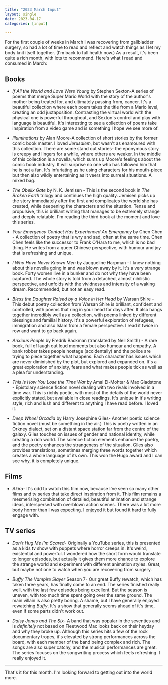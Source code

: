 ```yaml
---
title: "2023 March Input"
layout: single
date: 2023-04-17
categories: [input]

---
```


For the first couple of weeks in March I was recovering from gallbladder surgery, so had a lot of time to read and reflect and watch things as I let my body knit itself together. (I'm back to full health now.) As a result, it's been quite a rich month, with lots to recommend. Here's what I read and consumed in March: 

## Books

- *If All the World and Love Were Young* by Stephen Sexton-A series of poems that merge Super Mario World with the story of the author's mother being treated for, and ultimately passing from, cancer. It's a beautiful collection where each poem takes the title from a Mario level, creating an odd juxtaposition. Contrasting the virtual world with the physical one is powerful throughout, and Sexton's control and play with language is beautiful. It's interesting to see a collection of poems take inspiration from a video game and is something I hope we see more of. 

- *Illuminations* by Alan Moore-A collection of short stories by the former comic book master. I loved *Jerusalem*, but wasn't as enamoured with this collection. There are some stand out stories- the eponymous story is creepy and lingers for a while, where others are weaker. In the middle of this collection is a novella, which sums up Moore's feelings about the comic book industry. It will surprise no one who has followed him that he is not a fan. It's infuriating as he using characters for his mouth-piece but then also wildly entertaining as it veers into surreal situations. A mixed bag. 

- *The Obelix Gate* by N. K. Jemisen - This is the second book in *The Broken Earth* trilogy and continues the high quality. Jemisen picks up the story immediately after the first and complicates the world she has created, while deepening the characters and the situation. Tense and propulsive, this is brilliant writing that manages to be extremely strange and deeply relatable. I'm reading the third book at the moment and love this series. 

-  *Your Emergency Contact Has Experienced An Emergency* by Chen Chen - A collection of poetry that is wry and sad, often at the same time. Chen Chen feels like the successor to Frank O'Hara to me, which is no bad thing. He writes from a queer Chinese perspective, with humour and joy that is refreshing and unique. 

- *I Who Have Never Known Men* by Jacqueline Harpman - I knew nothing about this novella going in and was blown away by it. It's a very strange book. Forty women live in a bunker and do not why they have been captured. The whole story is told from a detached, almost nihilistic perspective, and unfolds with the vividness and intensity of a waking dream. Recommended, but not an easy read. 

- *Bless the Daughter Raised by a Voice in Her Head* by Warsan Shire - This debut poetry collection from Warsan Shire is brilliant, confident and controlled, with poems that ring in your head for days after. It also hangs together incredibly well as a collection, with poems linked by different blessings and familial history. It's a powerful exploration of refugees, immigration and also Islam from a female perspective. I read it twice in row and want to go back again.

- *Anxious People* by Fredrik Backman (translated by Neil Smith) - A rare book, full of laugh out loud moments but also humour and empathy. A bank robber takes people hostage (accidentally) and the police are trying to piece together what happens. Each character has issues which are never diminished by the plot, but explored and expanded on. It's a great exploration of anxiety, fears and what makes people tick as well as a plea for understanding. 

- *This is How You Lose the Time War* by Amal El-Mohtar & Max Gladstone - Epistolary science fiction novel dealing with two rivals involved in a time war. This is richly poetic, with most of the details of the world never explicitly stated, but available in close readings. It's unique in it's writing style, rich and lush and different to anything I have read before. I loved it.

- *Deep Wheel Orcadia* by Harry Josephine Giles- Another poetic science fiction novel (must be something in the air.) This is poetry written in an Orkney dialect, set on a distant space station far from the centre of the galaxy. Giles touches on issues of gender and national identity, while creating a rich world. The science fiction elements enhance the poetry, and the poetry enhances the strangeness of the situation. Giles also provides translations, sometimes merging three words together which creates a whole language of its own. This won the Hugo award and I can see why, it is completely unique.

## Films

- *Akira*- It's odd to watch this film now, because I've seen so many other films and tv series that take direct inspiration from it. This film remains a mesmerising combination of detailed, beautiful animation and strange ideas, interspersed with overblown action scenes. There was a lot more body horror than I was expecting.  I enjoyed it but found it hard to fully engage with. 

## TV series

- *Don't Hug Me I'm Scared*- Originally a YouTube series, this is presented as a kids tv show with puppets where horror creeps in. It's weird, existential and powerful. I wondered how the short form would translate to longer episodes, but actually it gives them more chance to explore the strange world and experiment with different animation styles. Great, but maybe not one to watch when you are recovering from surgery. 

- *Buffy The Vampire Slayer* Season 7- Our great Buffy rewatch, which has taken three years, has finally come to an end. The series finished really well, with the last few episodes being excellent. But the season is uneven, with too much time spent going over the same ground. The main villain is also pretty boring. A shame, but I have generally enjoyed rewatching *Buffy*. It's a show that generally seems ahead of it's time, even if some parts didn't work out. 

- *Daisy Jones and The Six*- A band that was popular in the seventies and is *definitely* not based on Fleetwood Mac looks back on their heyday and why they broke up. Although this series hits a few of the rock documentary tropes, it's elevated by strong performances across the board, with each member of the band being complex and rich. The songs are also super catchy, and the musical performances are great. The series focuses on the songwriting process which feels refreshing. I really enjoyed it. 

---

That's it for this month. I'm looking forward to getting out into the world more. 